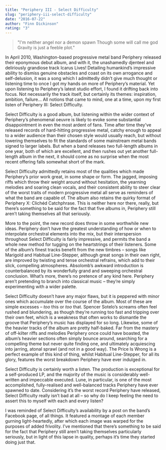 ```yaml
---
title: "Periphery III - Select Difficulty"
slug: "periphery-iii-select-difficulty"
date: "2016-07-22"
author: "Finn Dickinson"
rating: "3"
---
```


> "I'm neither angel nor a demon spawn Though some will call me god Gravity is just a feeble plot."

In April 2010, Washington-based progressive metal band Periphery released their eponymous debut album, and with it, the unashamedly djenteel and deliriously grandiose track Icarus Lives! Detailing humankind’s impressive ability to dismiss genuine obstacles and coast on its own arrogance and self-delusion, it was a song which I admittedly didn’t give much thought or listening time to once I got my hands on more of Periphery’s material. Yet upon listening to Periphery’s latest studio effort, I found it drifting back into focus. Not necessarily the track itself, but certainly its themes: inspiration, ambition, failure… All notions that came to mind, one at a time, upon my first listen of Periphery III: Select Difficulty.

Select Difficulty is a good album, but listening within the wider context of Periphery’s phenomenal oeuvre is likely to evoke some substantial disappointment in even the most ardent of fans. Time after time they’ve released records of hard-hitting progressive metal, catchy enough to appeal to a wider audience than their chosen style would usually reach, but without lowering themselves to fit the standards of some mainstream metal bands signed to larger labels. But when a band releases two full-length albums in one year, both of which are excellent, and then rushes out yet another full-length album in the next, it should come as no surprise when the most recent offering falls somewhat short of the mark.

Select Difficulty admittedly retains most of the qualities which made Periphery’s prior work great, in some shape or form. The jagged, imposing riffs which throw their weight around without hesitation, the yearning melodies and soaring clean vocals, and their consistent ability to steer clear of the worst traits of modern progressive metal all serve as reminders of what the band are capable of. The album also retains the quirky format of Periphery X: Clichéd Catchphrase. This is neither here nor there, really, but there’s something to be said for the fact that five albums in, Periphery still aren’t taking themselves all that seriously.

More to the point, the new record does throw in some worthwhile new ideas. Periphery don’t have the greatest understanding of how or when to interpolate orchestral elements into the mix, but their interspersion throughout Select Difficulty is fairly impressive, and permits the band a whole new method for tugging on the heartstrings of their listeners. Some of the album’s finest tracks benefit from the new timbres – songs like Marigold and Habitual Line-Stepper, although great songs in their own right, are improved by twisting and tense orchestral refrains, which add to their slick, compelling atmospheres. Absolomb’s awkward introduction is counterbalanced by its wonderfully grand and sweeping orchestral conclusion. What’s more, there’s no pretence of any kind here. Periphery aren’t pretending to branch into classical music – they’re simply experimenting with a wider palette.

Select Difficulty doesn’t have any major flaws, but it is peppered with minor ones which accumulate over the course of the album. Most of these are simple excesses – _too_ this or _too_ that. Spencer Sotelo’s screams often feel rushed and blundering, as though they’re running too fast and tripping over their own feet, which is a weakness that often works to dismantle the groove that Periphery’s music has displayed for so long. Likewise, some of the heavier tracks of the album are pretty half-baked. Far from the mastery of off-kilter riffs and melodies Periphery once could have boasted, the album’s heavier sections often simply bounce around, searching for a compelling theme but never quite finding one, and ultimately acquiescing into jarring, atonal sprawl (and not in a good way). The Price Is Wrong is a perfect example of this kind of thing, whilst Habitual Line-Stepper, for all its glory, features the worst breakdown Periphery have ever indulged in.

Select Difficulty is certainly worth a listen. The production is exceptional for a self-produced LP, and the majority of the music is considerably well-written and impeccable executed. Lune, in particular, is one of the most accomplished, fully-realised and well-balanced tracks Periphery have ever spawned to date. Considering it’s the worst record Periphery have released, Select Difficulty really isn’t bad at all – so why do I keep feeling the need to assert this to myself with each and every listen?

I was reminded of Select Difficulty’s availability by a post on the band’s Facebook page, of all things. It featured a montage of each member gurning light-heartedly, after which each image was warped for the purposes of added frivolity. I’ve mentioned that there’s something to be said for the fact that Periphery still aren’t taking themselves particularly seriously, but in light of this lapse in quality, perhaps it’s time they started doing just that.
